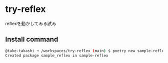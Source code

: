 # try-reflex

reflexを動かしてみる試み

## Install command

```sh
@take-takashi ➜ /workspaces/try-reflex (main) $ poetry new sample-reflex --src
Created package sample_reflex in sample-reflex
```
